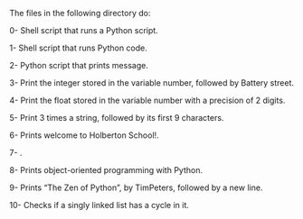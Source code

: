 The files in the following directory do:

0- Shell script that runs a Python script.

1- Shell script that runs Python code.

2- Python script that prints message.

3- Print the integer stored in the variable number, followed by Battery street.

4- Print the float stored in the variable number with a precision of 2 digits.

5- Print 3 times a string, followed by its first 9 characters.

6- Prints welcome to Holberton School!.

7- .

8- Prints object-oriented programming with Python.

9- Prints “The Zen of Python”, by TimPeters, followed by a new line.

10- Checks if a singly linked list has a cycle in it.
